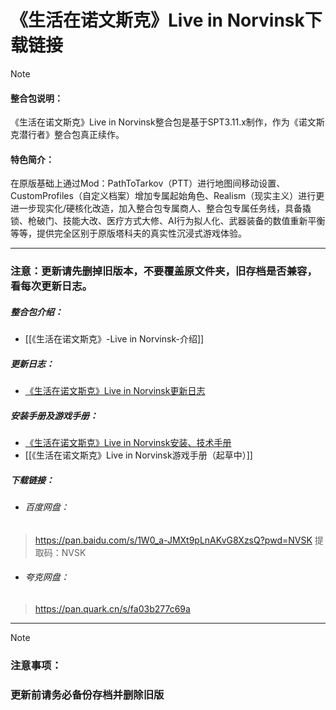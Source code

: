 
# 《生活在诺文斯克》Live in Norvinsk下载链接

> [!NOTE]
> #### 整合包说明：
> 《生活在诺文斯克》Live in Norvinsk整合包是基于SPT3.11.x制作，作为《诺文斯克潜行者》整合包真正续作。
> 
> #### **特色简介**：
> 
> 在原版基础上通过Mod：PathToTarkov（PTT）进行地图间移动设置、CustomProfiles（自定义档案）增加专属起始角色、Realism（现实主义）进行更进一步现实化/硬核化改造，加入整合包专属商人、整合包专属任务线，具备撬锁、枪破门、技能大改、医疗方式大修、AI行为拟人化、武器装备的数值重新平衡等等，提供完全区别于原版塔科夫的真实性沉浸式游戏体验。

---
### **注意：更新请先删掉旧版本，不要覆盖原文件夹，旧存档是否兼容，看每次更新日志。**

##### 整合包介绍：
- [[《生活在诺文斯克》-Live in Norvinsk-介绍]]

##### 更新日志：
- [《生活在诺文斯克》Live in Norvinsk更新日志](../①整合包更新计划/《生活在诺文斯克》Live%20in%20Norvinsk更新日志.md)

##### 安装手册及游戏手册：
- [《生活在诺文斯克》Live in Norvinsk安装、技术手册](../②安装和技术指南/《生活在诺文斯克》Live%20in%20Norvinsk安装、技术手册.md)
- [[《生活在诺文斯克》Live in Norvinsk游戏手册（起草中）]]

##### 下载链接： 
- ###### 百度网盘：
>https://pan.baidu.com/s/1W0_a-JMXt9pLnAKvG8XzsQ?pwd=NVSK
>提取码：NVSK

- ###### 夸克网盘：
>https://pan.quark.cn/s/fa03b277c69a

---
> [!NOTE]
> ### **注意事项**：
>### **更新前请务必备份存档并删除旧版**




